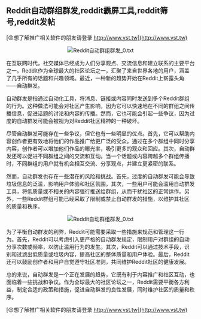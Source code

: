 ## **Reddit自动群组群发,reddit霸屏工具,reddit筛号,reddit发帖**

[😍想了解推广相关软件的朋友请登录 http://www.vst.tw](http://www.vst.tw)

 <center><img src="https://vst.tw/MP4/tuiguang/png/1.png" alt="Reddit自动群组群发_0.txt"></center>

在互联网时代，社交媒体已经成为人们分享观点、交流信息和建立联系的主要平台之一。Reddit作为全球最大的社区论坛之一，汇聚了来自世界各地的用户，涵盖了几乎所有的话题和兴趣领域。最近，一种新的趋势开始在Reddit上崭露头角——自动群发。

自动群发是指通过自动化工具，将消息、链接或内容同时发送到多个Reddit群组的行为。这种做法可能会对社区产生影响，因为它可以快速地在不同的群组之间传播信息，促进话题的讨论和内容的传播。然而，它也可能会引起一些争议，因为过度的自动群发可能会被视为对Reddit社区精神的一种破坏。

尽管自动群发可能存在一些争议，但它也有一些明显的优点。首先，它可以帮助内容创作者更有效地将他们的作品推广给更广泛的受众。通过在多个群组中同时分享内容，创作者可以增加他们作品的曝光率，吸引更多的观众和回应。其次，自动群发还可以促进不同群组之间的交流和互动。当一个话题或内容跨越多个群组传播时，不同群组的用户就有机会相互交流、分享观点，并建立更紧密的联系。

然而，自动群发也存在一些潜在的风险和挑战。首先，过度的自动群发可能会导致垃圾信息的泛滥，影响用户体验和社区氛围。其次，一些用户可能会滥用自动群发工具，将低质量或不相关的内容强行推送给群组，从而干扰社区的正常运作。另外，一些Reddit群组可能已经采取了限制或禁止自动群发的措施，以维护其社区的质量和秩序。

 <center><img src="https://vst.tw/MP4/tuiguang/png/7.png" alt="Reddit自动群组群发_0.txt"></center>

为了平衡自动群发的利弊，Reddit可能需要采取一些措施来规范和管理这一行为。首先，Reddit可以考虑引入更严格的自动群发规定，限制用户对群组的自动分享次数或频率，以防止滥用行为的发生。其次，Reddit可以通过技术手段，识别和过滤出低质量或垃圾内容，提高社区的整体质量和用户体验。最后，Reddit还可以鼓励创作者和用户自觉遵守社区准则，共同维护Reddit社区的健康发展。

总的来说，自动群发是一个正在发展的趋势，它既有利于内容推广和社区互动，也面临着一些挑战和争议。作为全球最大的社区论坛之一，Reddit需要平衡各方利益，制定合适的政策和措施，促进自动群发的良性发展，同时维护社区的质量和秩序。

[😍想了解推广相关软件的朋友请登录 http://www.vst.tw](http://www.vst.tw)



